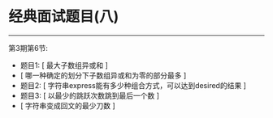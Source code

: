 # 经典面试题目(八)

---

第3期第6节:
- 题目1: [ 最大子数组异或和 ]
- [ 哪一种确定的划分下子数组异或和为零的部分最多 ]
- 题目2: [ 字符串express能有多少种组合方式，可以达到desired的结果 ]
- 题目3: [ 以最少的跳跃次数跳到最后一个数 ]
- [ 字符串变成回文的最少刀数 ]




